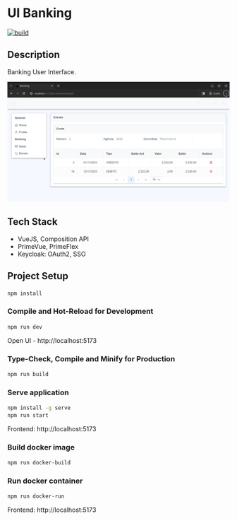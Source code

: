 # UI Banking
[![build](https://github.com/schambeck/vue-banking/actions/workflows/node.js.yml/badge.svg)](https://github.com/schambeck/vue-banking/actions/workflows/node.js.yml)

## Description

Banking User Interface.

<img src="app.png" alt="UI Banking">

## Tech Stack

- VueJS, Composition API
- PrimeVue, PrimeFlex
- Keycloak: OAuth2, SSO

## Project Setup

```sh
npm install
```

### Compile and Hot-Reload for Development

```sh
npm run dev
```

Open UI - http://localhost:5173

### Type-Check, Compile and Minify for Production

```sh
npm run build
```

### Serve application

```sh
npm install -g serve
npm run start
```

Frontend: http://localhost:5173

### Build docker image

```sh
npm run docker-build
```

### Run docker container

```sh
npm run docker-run
```

Frontend: http://localhost:5173
